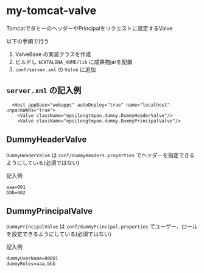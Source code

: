# my-tomcat-valve

TomcatでダミーのヘッダーやPrincipalをリクエストに設定するValve

以下の手順で行う

1. ValveBase の実装クラスを作成
1. ビルドし `$CATALINA_HOME/lib` に成果物jarを配置
1. `conf/server.xml` の `Valve` に追加

## `server.xml` の記入例

```
  <Host appBase="webapps" autoDeploy="true" name="localhost" unpackWARs="true">
    <Valve className="epsilongtmyon.dummy.DummyHeaderValve"/>
    <Valve className="epsilongtmyon.dummy.DummyPrincipalValve"/>
```
## DummyHeaderValve

`DummyHeaderValve` は `conf/dummyHeaders.properties` でヘッダーを指定できるようにしている(必須ではない)

記入例

```
aaa=001
bbb=002

```


## DummyPrincipalValve

`DummyPrincipalValve` は `conf/dummyPrincipal.properties` でユーザー、ロールを設定できるようにしている(必須ではない)

記入例

```
dummyUserName=00001
dummyRoles=aaa,bbb

```

